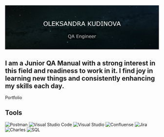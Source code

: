 ![Header](https://github.com/OleksandraKud/OleksandraKud/blob/main/assets/portfolio%20(1).jpg)

## I am a Junior QA Manual with a strong interest in this field and readiness to work in it. I find joy in learning new things and consistently enhancing my skills each day.

Portfolio

## Tools
![Postman](https://img.shields.io/badge/Postman-black?style=for-the-badge&logo=postman&logoColor=%23FF6C37&labelColor=black&color=%23FF6C37)
![Visual Studio Code](https://img.shields.io/badge/Visual_Studio_Code-007ACC?style=for-the-badge&logo=visualstudiocode&logoColor=%23007ACC&labelColor=black&color=%23007ACC)
![Visual Studio](https://img.shields.io/badge/Visual_Studio-5C2D91?style=for-the-badge&logo=visualstudio&logoColor=%235C2D91&labelColor=black&color=%235C2D91)
![Confluense](https://img.shields.io/badge/Confluense-black?style=for-the-badge&logo=confluence&logoColor=%23172B4D&labelColor=black&color=%23172B4D)
![Jira](https://img.shields.io/badge/Jira-black?style=for-the-badge&logo=jira&logoColor=%230052CC&labelColor=black&color=%230052CC)
![Charles](https://img.shields.io/badge/Charles-black?style=for-the-badge&logo=charles&logoColor=%23F3F5F5&labelColor=%23F3F5F5&color=black)
![SQL](https://img.shields.io/badge/SQL-black?style=for-the-badge&logo=mysql&logoColor=%234479A1&labelColor=black&color=%234479A1)
















